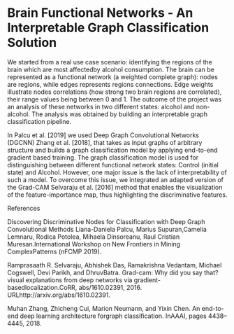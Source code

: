 # Brain Functional Networks - An Interpretable Graph Classification Solution

We started from a real use case scenario: identifying the regions of the brain which are most affectedby alcohol consumption. The brain can be represented as a functional network (a weighted complete graph): nodes are regions, while edges represents regions connections. Edge weights illustrate nodes correlations (how strong two brain regions are correlated), their range values being between 0 and 1. The outcome of the project was an analysis of these networks in two different states: alcohol and non-alcohol. The analysis was obtained by building an interpretable graph classification pipeline.

In Palcu et al. [2019] we used Deep Graph Convolutional Networks (DGCNN) Zhang et al. [2018], that takes as input graphs of arbitrary structure and builds a graph classification model by applying end-to-end gradient based training. The graph classification model is used for distinguishing between different functional network states: Control (initial state) and Alcohol. However, one major issue is the lack of interpretability of such a model.  To overcome this issue, we integrated an adapted version of the Grad-CAM Selvaraju et al. [2016] method that enables the visualization of the feature-importance map, thus highlighting the discriminative features.


References

Discovering Discriminative Nodes for Classification with Deep Graph Convolutional Methods Liana-Daniela Palcu, Marius Supuran,Camelia Lemnaru, Rodica Potolea, Mihaela Dinsoreanu, Raul Cristian Muresan.International Workshop on New Frontiers in Mining ComplexPatterns (nFCMP 2019).

Ramprasaath R. Selvaraju, Abhishek Das, Ramakrishna Vedantam, Michael Cogswell, Devi Parikh, and DhruvBatra. Grad-cam: Why did you say that? visual explanations from deep networks via gradient-basedlocalization.CoRR, abs/1610.02391, 2016. URLhttp://arxiv.org/abs/1610.02391.

Muhan Zhang, Zhicheng Cui, Marion Neumann, and Yixin Chen. An end-to-end deep learning architecture forgraph classification. InAAAI, pages 4438–4445, 2018. 

